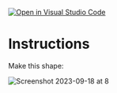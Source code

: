 [![Open in Visual Studio Code](https://classroom.github.com/assets/open-in-vscode-2e0aaae1b6195c2367325f4f02e2d04e9abb55f0b24a779b69b11b9e10269abc.svg)](https://classroom.github.com/online_ide?assignment_repo_id=15965372&assignment_repo_type=AssignmentRepo)
# Instructions  

Make this shape:

![Screenshot 2023-09-18 at 8](Screenshot%202023-09-18%20at%208.33.55%20AM.png)